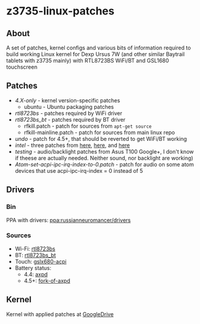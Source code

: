 # z3735-linux-patches
## About ##
A set of patches, kernel configs and various bits of information required to build working Linux kernel for Dexp Ursus 7W (and other similar Baytrail tablets with z3735 mainly) with RTL8723BS WiFi/BT and GSL1680 touchscreen

## Patches ##
* *4.X-only* - kernel version-specific patches  
   * ubuntu - Ubuntu packaging patches
* *rtl8723bs* - patches required by WiFi driver
* *rtl8723bs_bt* - patches required by BT driver  
   * rfkill.patch - patch for sources from ```apt-get source```
   * rfkill-mainline.patch - patch for sources from main linux repo
* *undo* - patch for 4.5+, that should be reverted to get WiFi/BT working
* *intel* - three patches from [here](https://cgit.freedesktop.org/cgit/?url=~miku/drm-intel/commit/&h=rc6_test&id=7e6c3f36563d133cff5b700d9c36b12ac2a0c643), [here](https://cgit.freedesktop.org/~miku/drm-intel/commit/?h=rc6_test&id=b2f08adb19fcb18fea7cda9908fa52e2b9db5e7f), and [here](https://cgit.freedesktop.org/~miku/drm-intel/commit/?h=rc6_test&id=e564271291fa70265b53fa34c01cbb0ae6282e81)
* *testing* - audio/backlight patches from Asus T100 Google+, I don't know if theese are actually needed. Neither sound, nor backlight are working)
* *Atom-set-acpi-ipc-irq-index-to-0.patch* - patch for audio on some atom devices that use acpi-ipc-irq-index = 0 instead of 5

## Drivers ##

### Bin ###
PPA with drivers: [ppa:russianneuromancer/drivers](https://launchpad.net/~russianneuromancer/+archive/ubuntu/drivers)

### Sources ###
* Wi-Fi: [rtl8723bs](https://github.com/hadess/rtl8723bs)
* BT: [rtl8723bs_bt](https://github.com/lwfinger/rtl8723bs_bt)
* Touch: [gslx680-acpi](https://github.com/onitake/gslx680-acpi)
* Battery status:  
   * 4.4: [axpd](https://github.com/Icenowy/axpd/)  
   * 4.5+: [fork-of-axpd](https://github.com/milikhin/axpd)

## Kernel ##

Kernel with applied patches at [GoogleDrive](https://drive.google.com/folderview?id=0BzIRxogf-cVkLWdiMTRoenU5amM&usp=sharing)
